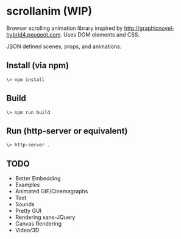 # scrollanim (WIP)

Browser scrolling animation library inspired by http://graphicnovel-hybrid4.peugeot.com. Uses DOM elements and CSS.

JSON defined scenes, props, and animations.

## Install (via npm)
```
\> npm install
```

## Build
```
\> npm run build
```

## Run (http-server or equivalent)
```
\> http-server .
```

## TODO
* Better Embedding
* Examples
* Animated GIF/Cinemagraphs
* Text
* Sounds
* Pretty GUI
* Rendering sans-JQuery
* Canvas Rendering
* Video/3D
